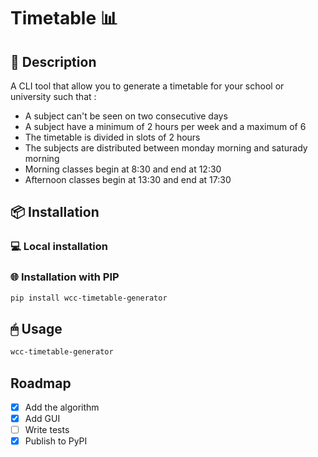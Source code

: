 # Timetable 📊

## 📰 Description 
A CLI tool that allow you to generate a timetable for your school or university such that : 
 - A subject can't be seen on two consecutive days
 - A subject have a minimum of 2 hours per week and a maximum of 6
 - The timetable is divided in slots of 2 hours
 - The subjects are distributed between monday morning and saturady morning
 - Morning classes begin at 8:30 and end at 12:30
 - Afternoon classes begin at 13:30 and end at 17:30

 ## 📦 Installation 

 ### 💻 Local installation

 ### 🌐 Installation with PIP
 ```bash
 pip install wcc-timetable-generator
 ```

## 🖱 Usage
```bash
wcc-timetable-generator
```

## Roadmap
- [x] Add the algorithm 
- [x] Add GUI
- [ ] Write tests
- [x] Publish to PyPI